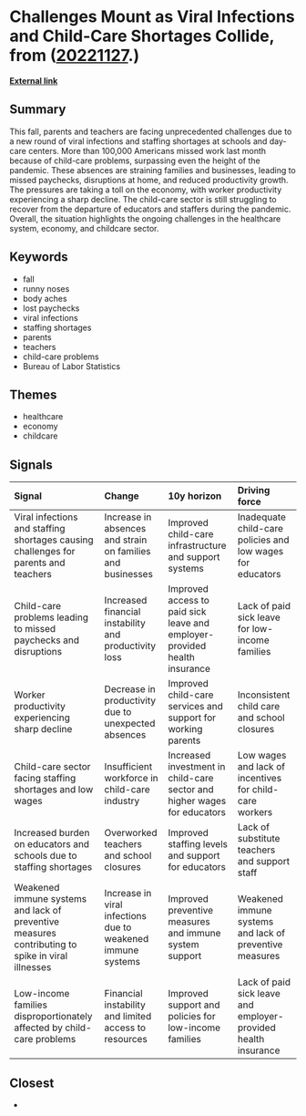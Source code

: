 # __Challenges Mount as Viral Infections and Child-Care Shortages Collide__, from ([20221127](https://kghosh.substack.com/p/20221127).)

__[External link](https://www.washingtonpost.com/business/2022/11/15/work-absences-childcare/)__



## Summary

This fall, parents and teachers are facing unprecedented challenges due to a new round of viral infections and staffing shortages at schools and day-care centers. More than 100,000 Americans missed work last month because of child-care problems, surpassing even the height of the pandemic. These absences are straining families and businesses, leading to missed paychecks, disruptions at home, and reduced productivity growth. The pressures are taking a toll on the economy, with worker productivity experiencing a sharp decline. The child-care sector is still struggling to recover from the departure of educators and staffers during the pandemic. Overall, the situation highlights the ongoing challenges in the healthcare system, economy, and childcare sector.

## Keywords

* fall
* runny noses
* body aches
* lost paychecks
* viral infections
* staffing shortages
* parents
* teachers
* child-care problems
* Bureau of Labor Statistics

## Themes

* healthcare
* economy
* childcare

## Signals

| Signal                                                                                           | Change                                                      | 10y horizon                                                               | Driving force                                                  |
|:-------------------------------------------------------------------------------------------------|:------------------------------------------------------------|:--------------------------------------------------------------------------|:---------------------------------------------------------------|
| Viral infections and staffing shortages causing challenges for parents and teachers              | Increase in absences and strain on families and businesses  | Improved child-care infrastructure and support systems                    | Inadequate child-care policies and low wages for educators     |
| Child-care problems leading to missed paychecks and disruptions                                  | Increased financial instability and productivity loss       | Improved access to paid sick leave and employer-provided health insurance | Lack of paid sick leave for low-income families                |
| Worker productivity experiencing sharp decline                                                   | Decrease in productivity due to unexpected absences         | Improved child-care services and support for working parents              | Inconsistent child care and school closures                    |
| Child-care sector facing staffing shortages and low wages                                        | Insufficient workforce in child-care industry               | Increased investment in child-care sector and higher wages for educators  | Low wages and lack of incentives for child-care workers        |
| Increased burden on educators and schools due to staffing shortages                              | Overworked teachers and school closures                     | Improved staffing levels and support for educators                        | Lack of substitute teachers and support staff                  |
| Weakened immune systems and lack of preventive measures contributing to spike in viral illnesses | Increase in viral infections due to weakened immune systems | Improved preventive measures and immune system support                    | Weakened immune systems and lack of preventive measures        |
| Low-income families disproportionately affected by child-care problems                           | Financial instability and limited access to resources       | Improved support and policies for low-income families                     | Lack of paid sick leave and employer-provided health insurance |

## Closest

* 